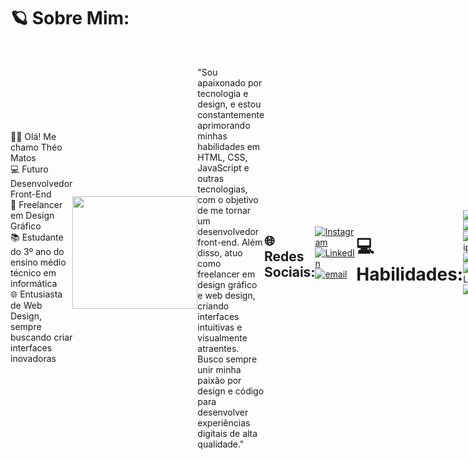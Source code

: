 # 🪐 Sobre Mim:
<div style="display: flex; align-items: center;">
  <div>
    <p>👦🏽 Olá! Me chamo Théo Matos<br>💻 Futuro Desenvolvedor Front-End<br>🎨 Freelancer em Design Gráfico<br>📚 Estudante do 3º ano do ensino médio técnico em informática<br>🌐 Entusiasta de Web Design, sempre buscando criar interfaces inovadoras</p>
    <br>
  </div>
  <div>
    <img src="https://media4.giphy.com/media/v1.Y2lkPTc5MGI3NjExNGt6azI4bWZjdXF3YzZnbGlzb2VvMXphbjB6dzRhdm52YXNhbjQ4bSZlcD12MV9pbnRlcm5hbF9naWZfYnlfaWQmY3Q9Zw/h58dtf5vTpjulO4M5o/giphy.gif" width="200" height="180" />
  </div>
   <div>
     <br>
    
   "Sou apaixonado por tecnologia e design, e estou constantemente aprimorando minhas habilidades em HTML, CSS, JavaScript e outras tecnologias, com o objetivo de me tornar um desenvolvedor front-end. Além disso, atuo como freelancer em design gráfico e web design, criando interfaces intuitivas e visualmente atraentes. Busco sempre unir minha paixão por design e código para desenvolver experiências digitais de alta qualidade." </p>
</div>


## 🌐 Redes Sociais:
[![Instagram](https://img.shields.io/badge/Instagram-%23E4405F.svg?logo=Instagram&logoColor=white)](https://instagram.com/theozmj) [![LinkedIn](https://img.shields.io/badge/LinkedIn-%230077B5.svg?logo=linkedin&logoColor=white)](www.linkedin.com/in/theomatos) [![email](https://img.shields.io/badge/Email-D14836?logo=gmail&logoColor=white)](mailto:theomatos.infor@gmail.com) 

# 💻 Habilidades:
![HTML5](https://img.shields.io/badge/html5-%23E34F26.svg?style=flat&logo=html5&logoColor=white) ![CSS3](https://img.shields.io/badge/css3-%231572B6.svg?style=flat&logo=css3&logoColor=white) ![JavaScript](https://img.shields.io/badge/javascript-%23323330.svg?style=flat&logo=javascript&logoColor=%23F7DF1E) ![Figma](https://img.shields.io/badge/figma-%23F24E1E.svg?style=flat&logo=figma&logoColor=white) ![Adobe Lightroom](https://img.shields.io/badge/Adobe%20Lightroom-31A8FF.svg?style=flat&logo=Adobe%20Lightroom&logoColor=white) ![Canva](https://img.shields.io/badge/Canva-%2300C4CC.svg?style=flat&logo=Canva&logoColor=white)



# 📊 GitHub Stats:
![](https://github-readme-stats.vercel.app/api?username=theomatosmj&theme=aura&hide_border=false&include_all_commits=false&count_private=false)<br/>
![](https://github-readme-streak-stats.herokuapp.com/?user=theomatosmj&theme=aura&hide_border=false)<br/>
![](https://github-readme-stats.vercel.app/api/top-langs/?username=theomatosmj&theme=aura&hide_border=false&include_all_commits=false&count_private=false&layout=compact)

